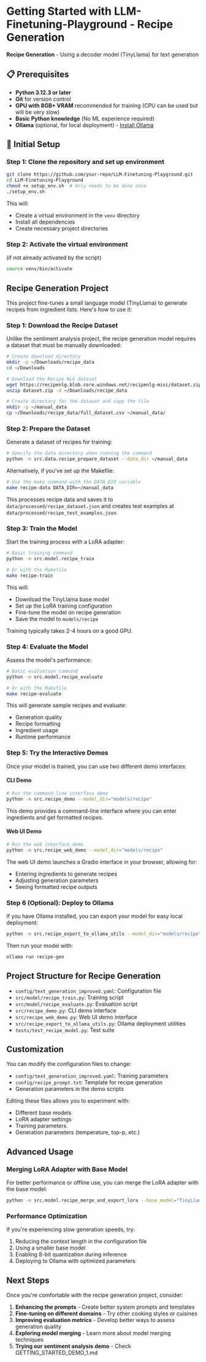 # Getting Started with LLM-Finetuning-Playground - Recipe Generation

**Recipe Generation** - Using a decoder model (TinyLlama) for text generation

## 📋 Prerequisites

- **Python 3.12.3 or later**
- **Git** for version control
- **GPU with 8GB+ VRAM** recommended for training (CPU can be used but will be very slow)
- **Basic Python knowledge** (No ML experience required)
- **Ollama** (optional, for local deployment) - [Install Ollama](https://ollama.ai/download)

## 🔧 Initial Setup

### Step 1: Clone the repository and set up environment

```bash
git clone https://github.com/your-repo/LLM-Finetuning-Playground.git
cd LLM-Finetuning-Playground
chmod +x setup_env.sh  # Only needs to be done once
./setup_env.sh
```

This will:

- Create a virtual environment in the `venv` directory
- Install all dependencies
- Create necessary project directories

### Step 2: Activate the virtual environment
(if not already activated by the script)

```bash
source venv/bin/activate
```

## Recipe Generation Project

This project fine-tunes a small language model (TinyLlama) to generate recipes from ingredient lists. Here's how to use it:

### Step 1: Download the Recipe Dataset

Unlike the sentiment analysis project, the recipe generation model requires a dataset that must be manually downloaded:

```bash
# Create download directory
mkdir -p ~/Downloads/recipe_data
cd ~/Downloads

# Download the Recipe NLG dataset
wget https://recipenlg.blob.core.windows.net/recipenlg-misc/dataset.zip
unzip dataset.zip -d ~/Downloads/recipe_data

# Create directory for the dataset and copy the file
mkdir -p ~/manual_data
cp ~/Downloads/recipe_data/full_dataset.csv ~/manual_data/
```

### Step 2: Prepare the Dataset

Generate a dataset of recipes for training:

```bash
# Specify the data directory when running the command
python -m src.data.recipe_prepare_dataset --data_dir ~/manual_data
```

Alternatively, if you've set up the Makefile:

```bash
# Use the make command with the DATA_DIR variable
make recipe-data DATA_DIR=~/manual_data
```

This processes recipe data and saves it to `data/processed/recipe_dataset.json` and creates test examples at `data/processed/recipe_test_examples.json`.

### Step 3: Train the Model

Start the training process with a LoRA adapter:

```bash
# Basic training command
python -m src.model.recipe_train

# Or with the Makefile
make recipe-train
```

This will:

- Download the TinyLlama base model
- Set up the LoRA training configuration
- Fine-tune the model on recipe generation
- Save the model to `models/recipe`

Training typically takes 2-4 hours on a good GPU.

### Step 4: Evaluate the Model

Assess the model's performance:

```bash
# Basic evaluation command
python -m src.model.recipe_evaluate

# Or with the Makefile
make recipe-evaluate
```

This will generate sample recipes and evaluate:

- Generation quality
- Recipe formatting
- Ingredient usage
- Runtime performance

### Step 5: Try the Interactive Demos

Once your model is trained, you can use two different demo interfaces:

#### CLI Demo
```bash
# Run the command-line interface demo
python -m src.recipe_demo --model_dir="models/recipe"
```

This demo provides a command-line interface where you can enter ingredients and get formatted recipes.

#### Web UI Demo
```bash
# Run the web interface demo
python -m src.recipe_web_demo --model_dir="models/recipe"
```

The web UI demo launches a Gradio interface in your browser, allowing for:

- Entering ingredients to generate recipes
- Adjusting generation parameters
- Seeing formatted recipe outputs

### Step 6 (Optional): Deploy to Ollama

If you have Ollama installed, you can export your model for easy local deployment:

```bash
python -m src.recipe_export_to_ollama_utils --model_dir="models/recipe" --model_name="recipe-gen" --type="template"
```

Then run your model with:

```bash
ollama run recipe-gen
```

## Project Structure for Recipe Generation

- `config/text_generation_improved.yaml`: Configuration file
- `src/model/recipe_train.py`: Training script
- `src/model/recipe_evaluate.py`: Evaluation script
- `src/recipe_demo.py`: CLI demo interface
- `src/recipe_web_demo.py`: Web UI demo interface
- `src/recipe_export_to_ollama_utils.py`: Ollama deployment utilities
- `tests/test_recipe_model.py`: Test suite

## Customization

You can modify the configuration files to change:

- `config/text_generation_improved.yaml`: Training parameters
- `config/recipe_prompt.txt`: Template for recipe generation
- Generation parameters in the demo scripts

Editing these files allows you to experiment with:

- Different base models
- LoRA adapter settings
- Training parameters
- Generation parameters (temperature, top-p, etc.)

## Advanced Usage

### Merging LoRA Adapter with Base Model

For better performance or offline use, you can merge the LoRA adapter with the base model:

```bash
python -m src.model.recipe_merge_and_export_lora --base_model="TinyLlama/TinyLlama-1.1B-Chat-v1.0" --lora_model="models/recipe" --output_dir="models/recipe_merged"
```

### Performance Optimization

If you're experiencing slow generation speeds, try:

1. Reducing the context length in the configuration file
2. Using a smaller base model
3. Enabling 8-bit quantization during inference
4. Deploying to Ollama with optimized parameters

## Next Steps

Once you're comfortable with the recipe generation project, consider:

1. **Enhancing the prompts** - Create better system prompts and templates
2. **Fine-tuning on different domains** - Try other cooking styles or cuisines
3. **Improving evaluation metrics** - Develop better ways to assess generation quality
4. **Exploring model merging** - Learn more about model merging techniques
5. **Trying our sentiment analysis demo** - Check GETTING_STARTED_DEMO_1.md

